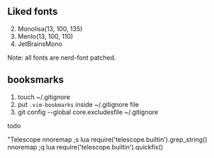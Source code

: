 ## Liked fonts

2. Monolisa(13, 100, 135)
3. Menlo(13, 100, 110)
4. JetBrainsMono

Note: all fonts are nerd-font patched.

## booksmarks

1. touch ~/.gitignore
2. put `.vim-bookmarks` inside ~/.gitignore file
3. git config --global core.excludesfile ~/.gitignore

todo

"Telescope
nnoremap ;s <cmd>lua require('telescope.builtin').grep_string()<CR>
nnoremap ;q <cmd>lua require('telescope.builtin').quickfix()<CR>
